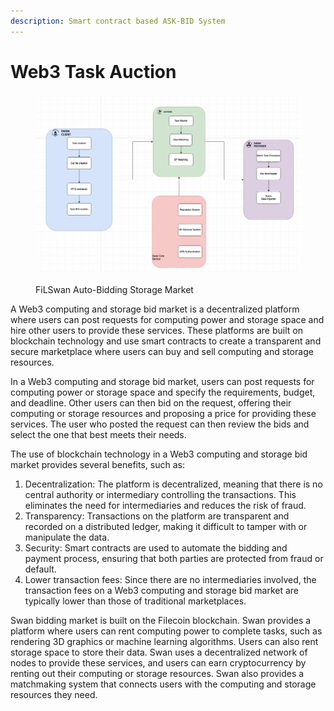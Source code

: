 ```yaml
---
description: Smart contract based ASK-BID System
---
```


# Web3 Task Auction

<figure><img src="../../.gitbook/assets/image (57).png" alt=""><figcaption><p>FiLSwan Auto-Bidding Storage Market</p></figcaption></figure>

A Web3 computing and storage bid market is a decentralized platform where users can post requests for computing power and storage space and hire other users to provide these services. These platforms are built on blockchain technology and use smart contracts to create a transparent and secure marketplace where users can buy and sell computing and storage resources.

In a Web3 computing and storage bid market, users can post requests for computing power or storage space and specify the requirements, budget, and deadline. Other users can then bid on the request, offering their computing or storage resources and proposing a price for providing these services. The user who posted the request can then review the bids and select the one that best meets their needs.

The use of blockchain technology in a Web3 computing and storage bid market provides several benefits, such as:

1. Decentralization: The platform is decentralized, meaning that there is no central authority or intermediary controlling the transactions. This eliminates the need for intermediaries and reduces the risk of fraud.
2. Transparency: Transactions on the platform are transparent and recorded on a distributed ledger, making it difficult to tamper with or manipulate the data.
3. Security: Smart contracts are used to automate the bidding and payment process, ensuring that both parties are protected from fraud or default.
4. Lower transaction fees: Since there are no intermediaries involved, the transaction fees on a Web3 computing and storage bid market are typically lower than those of traditional marketplaces.

Swan bidding market is built on the Filecoin blockchain. Swan provides a platform where users can rent computing power to complete tasks, such as rendering 3D graphics or machine learning algorithms. Users can also rent storage space to store their data. Swan uses a decentralized network of nodes to provide these services, and users can earn cryptocurrency by renting out their computing or storage resources. Swan also provides a matchmaking system that connects users with the computing and storage resources they need.
